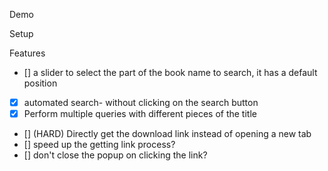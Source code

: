 Demo

Setup


Features
- [] a slider to select the part of the book name to search, it has a default position
- [x] automated search- without clicking on the search button 
- [x] Perform multiple queries with different pieces of the title
- [] (HARD) Directly get the download link instead of opening a new tab 
- [] speed up the getting link process?
- [] don't close the popup on clicking the link?
